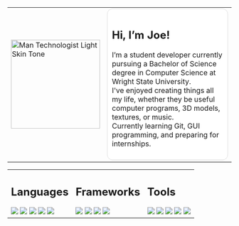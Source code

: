 <div align="center">

<table>
<tr>
  
<td width="150" valign="center">
  
<img src="https://raw.githubusercontent.com/Tarikul-Islam-Anik/Animated-Fluent-Emojis/master/Emojis/People%20with%20professions/Man%20Technologist%20Light%20Skin%20Tone.png" alt="Man Technologist Light Skin Tone" width="200" height="200" />

</td>

<td valign="top">
<div style="padding: 10px; border-radius: 12px; background: #fff; border: 1px solid #ddd;">
  
## Hi, I’m Joe!

I’m a student developer currently pursuing a Bachelor of Science degree in Computer Science at Wright State University.<br>
I've enjoyed creating things all my life, whether they be useful computer programs, 3D models, textures, or music.<br>
Currently learning Git, GUI programming, and preparing for internships.  

</div>
</td>

</tr>

</table>
</div>

<div width="100%">
<table>
<tr>
  
<td>

## Languages

<img src="https://img.shields.io/badge/C++-015798?style=popout&logo=cplusplus&logoColor=white"/>
<img src="https://img.shields.io/badge/Java-f1941d?style=popout&logoColor=white"/>
<img src="https://img.shields.io/badge/Latex-008080?style=popout&logo=latex&logoColor=white"/>
<img src="https://img.shields.io/badge/R-2268bb?style=popout&logo=r&logoColor=white"/>
<img src="https://img.shields.io/badge/Markdown-343a40?style=popout&logo=markdown&logoColor=white"/>

</td>


<td>

## Frameworks

<img src="https://img.shields.io/badge/Git-F05032?style=popout&logo=git&logoColor=white"/>
<img src="https://img.shields.io/badge/Qt-2cde85?style=popout&logo=qt&logoColor=white"/>
<img src="https://img.shields.io/badge/JavaFX-4ba3cb?style=popout&logoColor=white"/>
<img src="https://img.shields.io/badge/AutoHotkey-a4d2a6?style=popout&logo=autohotkey&logoColor=white"/>

</td>

<td>

## Tools

<img src="https://img.shields.io/badge/VisualStudio-9f73d5?style=popout&logoColor=white"/>
<img src="https://img.shields.io/badge/Eclipse IDE-050f36?style=popout&logo=eclipseide&logoColor=white"/>
<img src="https://img.shields.io/badge/GitKraken-148e84?style=popout&logo=gitkraken&logoColor=white"/>
<img src="https://img.shields.io/badge/Blender-f86d21?style=popout&logo=blender&logoColor=white"/>
<img src="https://img.shields.io/badge/AbletonLive-black?style=popout&logoColor=white"/>

</td>

</tr>
</table>
</div>

